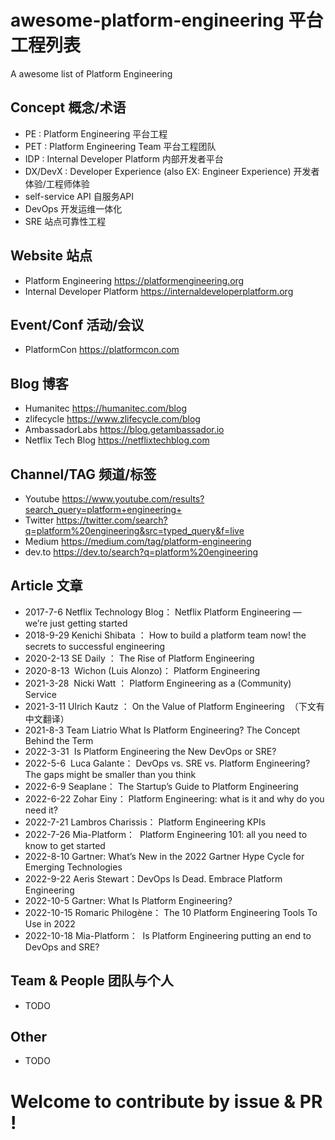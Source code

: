 # awesome-platform-engineering 平台工程列表
A awesome list of Platform Engineering 

## Concept 概念/术语 
- PE : Platform Engineering 平台工程
- PET : Platform Engineering Team 平台工程团队
- IDP : Internal Developer Platform 内部开发者平台 
- DX/DevX : Developer Experience (also EX: Engineer Experience) 开发者体验/工程师体验
- self-service API 自服务API
- DevOps 开发运维一体化
- SRE 站点可靠性工程

## Website 站点
-  Platform Engineering https://platformengineering.org
-  Internal Developer Platform https://internaldeveloperplatform.org

## Event/Conf  活动/会议
- PlatformCon https://platformcon.com 


## Blog 博客
- Humanitec  https://humanitec.com/blog
- zlifecycle  https://www.zlifecycle.com/blog
- AmbassadorLabs  https://blog.getambassador.io
- Netflix Tech Blog https://netflixtechblog.com

## Channel/TAG 频道/标签
- Youtube https://www.youtube.com/results?search_query=platform+engineering+ 
- Twitter https://twitter.com/search?q=platform%20engineering&src=typed_query&f=live 
- Medium https://medium.com/tag/platform-engineering 
- dev.to https://dev.to/search?q=platform%20engineering 

## Article 文章
- 2017-7-6 Netflix Technology Blog： Netflix Platform Engineering — we’re just getting started
- 2018-9-29 Kenichi Shibata ： How to build a platform team now! the secrets to successful engineering
- 2020-2-13 SE Daily ： The Rise of Platform Engineering
- 2020-8-13  Wichon (Luis Alonzo)： Platform Engineering 
- 2021-3-28  Nicki Watt ： Platform Engineering as a (Community) Service 
- 2021-3-11 Ulrich Kautz ： On the Value of Platform Engineering  （下文有中文翻译）
- 2021-8-3 Team Liatrio What Is Platform Engineering? The Concept Behind the Term
- 2022-3-31  Is Platform Engineering the New DevOps or SRE?
- 2022-5-6  Luca Galante： DevOps vs. SRE vs. Platform Engineering? The gaps might be smaller than you think 
- 2022-6-9 Seaplane： The Startup’s Guide to Platform Engineering
- 2022-6-22 Zohar Einy： Platform Engineering: what is it and why do you need it?
- 2022-7-21 Lambros Charissis： Platform Engineering KPIs 
- 2022-7-26 Mia-Platform：  Platform Engineering 101: all you need to know to get started  
- 2022-8-10 Gartner: What’s New in the 2022 Gartner Hype Cycle for Emerging Technologies
- 2022-9-22 Aeris Stewart：DevOps Is Dead. Embrace Platform Engineering
- 2022-10-5 Gartner: What Is Platform Engineering? 
- 2022-10-15 Romaric Philogène： The 10 Platform Engineering Tools To Use in 2022 
- 2022-10-18 Mia-Platform：  Is Platform Engineering putting an end to DevOps and SRE?


## Team & People 团队与个人
- TODO 

## Other
- TODO 

# Welcome to contribute by issue & PR ! 

